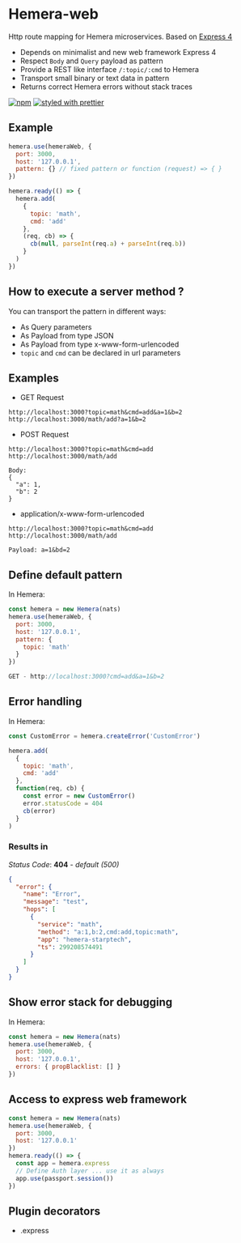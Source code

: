 # Hemera-web

Http route mapping for Hemera microservices. Based on [Express 4](https://github.com/expressjs/express)

* Depends on minimalist and new web framework Express 4
* Respect `Body` and `Query` payload as pattern
* Provide a REST like interface `/:topic/:cmd` to Hemera
* Transport small binary or text data in pattern
* Returns correct Hemera errors without stack traces

[![npm](https://img.shields.io/npm/v/hemera-web.svg?maxAge=3600)](https://www.npmjs.com/package/hemera-web)
[![styled with prettier](https://img.shields.io/badge/styled_with-prettier-ff69b4.svg)](#badge)

## Example

```js
hemera.use(hemeraWeb, {
  port: 3000,
  host: '127.0.0.1',
  pattern: {} // fixed pattern or function (request) => { }
})

hemera.ready(() => {
  hemera.add(
    {
      topic: 'math',
      cmd: 'add'
    },
    (req, cb) => {
      cb(null, parseInt(req.a) + parseInt(req.b))
    }
  )
})
```

## How to execute a server method ?

You can transport the pattern in different ways:

* As Query parameters
* As Payload from type JSON
* As Payload from type x-www-form-urlencoded
* `topic` and `cmd` can be declared in url parameters

## Examples

* GET Request

```
http://localhost:3000?topic=math&cmd=add&a=1&b=2
http://localhost:3000/math/add?a=1&b=2
```

* POST Request

```
http://localhost:3000?topic=math&cmd=add
http://localhost:3000/math/add

Body:
{
  "a": 1,
  "b": 2
}
```

* application/x-www-form-urlencoded

```
http://localhost:3000?topic=math&cmd=add
http://localhost:3000/math/add

Payload: a=1&bd=2
```

## Define default pattern

In Hemera:

```js
const hemera = new Hemera(nats)
hemera.use(hemeraWeb, {
  port: 3000,
  host: '127.0.0.1',
  pattern: {
    topic: 'math'
  }
})

GET - http://localhost:3000?cmd=add&a=1&b=2
```

## Error handling

In Hemera:

```js
const CustomError = hemera.createError('CustomError')

hemera.add(
  {
    topic: 'math',
    cmd: 'add'
  },
  function(req, cb) {
    const error = new CustomError()
    error.statusCode = 404
    cb(error)
  }
)
```

### Results in

_Status Code_: **404** - _default (500)_

```json
{
  "error": {
    "name": "Error",
    "message": "test",
    "hops": [
      {
        "service": "math",
        "method": "a:1,b:2,cmd:add,topic:math",
        "app": "hemera-starptech",
        "ts": 299208574491
      }
    ]
  }
}
```

## Show error stack for debugging

In Hemera:

```js
const hemera = new Hemera(nats)
hemera.use(hemeraWeb, {
  port: 3000,
  host: '127.0.0.1',
  errors: { propBlacklist: [] }
})
```

## Access to express web framework

```js
const hemera = new Hemera(nats)
hemera.use(hemeraWeb, {
  port: 3000,
  host: '127.0.0.1'
})
hemera.ready(() => {
  const app = hemera.express
  // Define Auth layer ... use it as always
  app.use(passport.session())
})
```

## Plugin decorators

* .express
